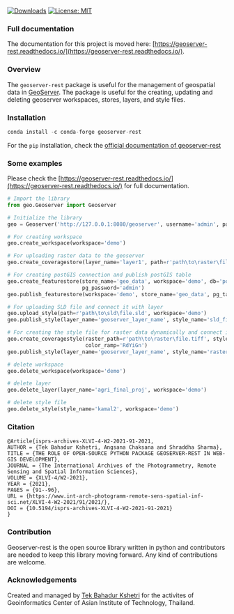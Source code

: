 [![Downloads](https://pepy.tech/badge/geoserver-rest)](https://pepy.tech/project/geoserver-rest)
[![License: MIT](https://img.shields.io/badge/License-MIT-yellow.svg)](https://opensource.org/licenses/MIT)

### Full documentation

The documentation for this project is moved here: [https://geoserver-rest.readthedocs.io/](https://geoserver-rest.readthedocs.io/).

### Overview

The `geoserver-rest` package is useful for the management of geospatial data in [GeoServer](http://geoserver.org/). The package is useful for the creating, updating and deleting geoserver workspaces, stores, layers, and style files.

### Installation

```python
conda install -c conda-forge geoserver-rest
```

For the `pip` installation, check the [official documentation of geoserver-rest](https://geoserver-rest.readthedocs.io/en/latest/installation.html)

### Some examples

Please check the [https://geoserver-rest.readthedocs.io/](https://geoserver-rest.readthedocs.io/) for full documentation.

```python
# Import the library
from geo.Geoserver import Geoserver

# Initialize the library
geo = Geoserver('http://127.0.0.1:8080/geoserver', username='admin', password='geoserver')

# For creating workspace
geo.create_workspace(workspace='demo')

# For uploading raster data to the geoserver
geo.create_coveragestore(layer_name='layer1', path=r'path\to\raster\file.tif', workspace='demo')

# For creating postGIS connection and publish postGIS table
geo.create_featurestore(store_name='geo_data', workspace='demo', db='postgres', host='localhost', pg_user='postgres',
                        pg_password='admin')
geo.publish_featurestore(workspace='demo', store_name='geo_data', pg_table='geodata_table_name')

# For uploading SLD file and connect it with layer
geo.upload_style(path=r'path\to\sld\file.sld', workspace='demo')
geo.publish_style(layer_name='geoserver_layer_name', style_name='sld_file_name', workspace='demo', sld_version='1.0.0')

# For creating the style file for raster data dynamically and connect it with layer
geo.create_coveragestyle(raster_path=r'path\to\raster\file.tiff', style_name='style_1', workspace='demo',
                         color_ramp='RdYiGn')
geo.publish_style(layer_name='geoserver_layer_name', style_name='raster_file_name', workspace='demo')

# delete workspace
geo.delete_workspace(workspace='demo')

# delete layer
geo.delete_layer(layer_name='agri_final_proj', workspace='demo')

# delete style file
geo.delete_style(style_name='kamal2', workspace='demo')
```

### Citation

```
@Article{isprs-archives-XLVI-4-W2-2021-91-2021,
AUTHOR = {Tek Bahadur Kshetri, Angsana Chaksana and Shraddha Sharma},
TITLE = {THE ROLE OF OPEN-SOURCE PYTHON PACKAGE GEOSERVER-REST IN WEB-GIS DEVELOPMENT},
JOURNAL = {The International Archives of the Photogrammetry, Remote Sensing and Spatial Information Sciences},
VOLUME = {XLVI-4/W2-2021},
YEAR = {2021},
PAGES = {91--96},
URL = {https://www.int-arch-photogramm-remote-sens-spatial-inf-sci.net/XLVI-4-W2-2021/91/2021/},
DOI = {10.5194/isprs-archives-XLVI-4-W2-2021-91-2021}
}
```

### Contribution

Geoserver-rest is the open source library written in python and contributors are needed to keep this library moving forward. Any kind of contributions are welcome.

### Acknowledgements

Created and managed by [Tek Bahadur Kshetri](http://tekkshetri.com.np/) for the activites of Geoinformatics Center of Asian Institute of Technology, Thailand.
